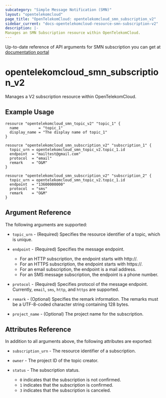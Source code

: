 ```yaml
---
subcategory: "Simple Message Notification (SMN)"
layout: "opentelekomcloud"
page_title: "OpenTelekomCloud: opentelekomcloud_smn_subscription_v2"
sidebar_current: "docs-opentelekomcloud-resource-smn-subscription-v2"
description: |-
Manages an SMN Subscription resource within OpenTelekomCloud.
---
```


Up-to-date reference of API arguments for SMN subscription you can get at
[documentation portal](https://docs.otc.t-systems.com/simple-message-notification/api-ref/apis/subscription_operations)

# opentelekomcloud_smn_subscription_v2

Manages a V2 subscription resource within OpenTelekomCloud.

## Example Usage

```hcl
resource "opentelekomcloud_smn_topic_v2" "topic_1" {
  name         = "topic_1"
  display_name = "The display name of topic_1"
}

resource "opentelekomcloud_smn_subscription_v2" "subscription_1" {
  topic_urn = opentelekomcloud_smn_topic_v2.topic_1.id
  endpoint  = "mailtest@gmail.com"
  protocol  = "email"
  remark    = "O&M"
}

resource "opentelekomcloud_smn_subscription_v2" "subscription_2" {
  topic_urn = opentelekomcloud_smn_topic_v2.topic_1.id
  endpoint  = "13600000000"
  protocol  = "sms"
  remark    = "O&M"
}
```

## Argument Reference

The following arguments are supported:

* `topic_urn` - (Required) Specifies the resource identifier of a topic, which is unique.

* `endpoint` - (Required) Specifies the message endpoint.
  * For an HTTP subscription, the endpoint starts with http\://.
  * For an HTTPS subscription, the endpoint starts with https\://.
  * For an email subscription, the endpoint is a mail address.
  * For an SMS message subscription, the endpoint is a phone number.

* `protocol` - (Required) Specifies protocol of the message endpoint. Currently, `email`,
  `sms`, `http`, and `https` are supported.

* `remark` - (Optional) Specifies the remark information. The remarks must be a UTF-8-coded
  character string containing 128 bytes.

* `project_name` - (Optional) The project name for the subscription.

## Attributes Reference

In addition to all arguments above, the following attributes are exported:

* `subscription_urn` - The resource identifier of a subscription.

* `owner` - The project ID of the topic creator.

* `status` - The subscription status.
  * `0` indicates that the subscription is not confirmed.
  * `1` indicates that the subscription is confirmed.
  * `3` indicates that the subscription is canceled.
